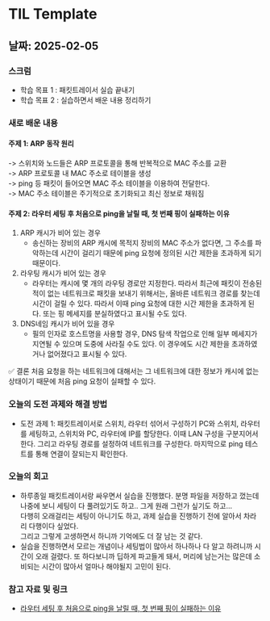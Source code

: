 # TIL Template

## 날짜: 2025-02-05

### 스크럼

- 학습 목표 1 : 패킷트레이서 실습 끝내기
- 학습 목표 2 : 실습하면서 배운 내용 정리하기

### 새로 배운 내용

#### 주제 1: ARP 동작 원리

-> 스위치와 노드들은 ARP 프로토콜을 통해 반복적으로 MAC 주소를 교환<br>
-> ARP 프로토콜 내 MAC 주소로 테이블을 생성<br>
-> ping 등 패킷이 들어오면 MAC 주소 테이블을 이용하여 전달한다.<br>
-> MAC 주소 테이블은 주기적으로 초기화되고 최신 정보로 채워짐<br>

#### 주제 2: 라우터 세팅 후 처음으로 ping을 날릴 때, 첫 번째 핑이 실패하는 이유

1. ARP 캐시가 비어 있는 경우
   - 송신하는 장비의 ARP 캐시에 목적지 장비의 MAC 주소가 없다면, 그 주소를 파악하는데 시간이 걸리기 때문에 ping 요청에 정의된 시간 제한을 초과하게 되기 때문이다.
2. 라우팅 캐시가 비어 있는 경우
   - 라우터는 캐시에 몇 개의 라우팅 경로만 지정한다. 따라서 최근에 패킷이 전송된 적이 없는 네트워크로 패킷을 보내기 위해서는, 올바른 네트워크 경로를 찾는데 시간이 걸릴 수 있다. 따라서 이때 ping 요청에 대한 시간 제한을 초과하게 된다. 또는 핑 메세지를 분실하였다고 표시될 수도 있다.
3. DNS네임 캐시가 비어 있을 경우
   - 필의 인자로 호스트명을 사용할 경우, DNS 탐색 작업으로 인해 일부 메세지가 지연될 수 있으며 도중에 사라질 수도 있다. 이 경우에도 시간 제한을 초과하였거나 없어졌다고 표시될 수 있다.

✅ 결론
처음 요청을 하는 네트워크에 대해서는 그 네트워크에 대한 정보가 캐시에 없는 상태이기 때문에 처음 ping 요청이 실패할 수 있다.

### 오늘의 도전 과제와 해결 방법

- 도전 과제 1: 패킷트레이서로 스위치, 라우터 섞어서 구성하기
  PC와 스위치, 라우터를 세팅하고, 스위치와 PC, 라우터에 IP를 할당한다. 이때 LAN 구성을 구분지어서 한다. 그리고 라우팅 경로를 설정하여 네트워크를 구성한다. 마지막으로 ping 테스트를 통해 연결이 잘되는지 확인한다.

### 오늘의 회고

- 하루종일 패킷트레이서랑 싸우면서 실습을 진행했다. 분명 파일을 저장하고 껐는데 나중에 보니 세팅이 다 풀려있기도 하고.. 그게 원래 그런가 싶기도 하고...<br>다행히 오래걸리는 세팅이 아니기도 하고, 과제 실습을 진행하기 전에 알아서 차라리 다행이다 싶었다.<br>그리고 그렇게 고생하면서 하니까 기억에도 더 잘 남는 것 같다.
- 실습을 진행하면서 모르는 개념이나 세팅법이 많아서 하나하나 다 알고 하려니까 시간이 오래 걸렸다. 또 하다보니까 딥하게 파고들게 돼서, 머리에 남는거는 많은데 소비되는 시간이 많아서 얼마나 해야될지 고민이 된다.

### 참고 자료 및 링크

- [라우터 세팅 후 처음으로 ping을 날릴 때, 첫 번째 핑이 실패하는 이유](https://mindnet.tistory.com/entry/ICMP-Ping-%EC%9D%98-%EC%B2%AB%EB%B2%88%EC%A7%B8-%ED%8C%A8%ED%82%B7%EC%9D%B4-%EC%8B%A4%ED%8C%A8%ED%95%98%EB%8A%94-%EA%B2%BD%EC%9A%B0-request-time-out)
